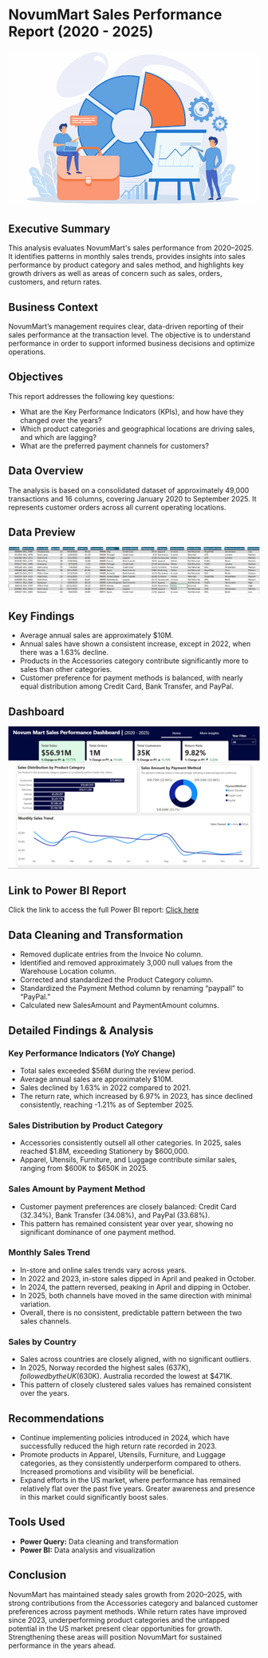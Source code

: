 # NovumMart Sales Performance Report (2020 - 2025)
![header-image](header_image.jpg)

## Executive Summary
This analysis evaluates NovumMart's sales performance from 2020–2025. It identifies patterns in monthly sales trends, provides insights into sales performance by product category and sales method, and highlights key growth drivers as well as areas of concern such as sales, orders, customers, and return rates.

## Business Context
NovumMart’s management requires clear, data-driven reporting of their sales performance at the transaction level. The objective is to understand performance in order to support informed business decisions and optimize operations.

## Objectives
This report addresses the following key questions:
- What are the Key Performance Indicators (KPIs), and how have they changed over the years?
- Which product categories and geographical locations are driving sales, and which are lagging?
- What are the preferred payment channels for customers?

## Data Overview
The analysis is based on a consolidated dataset of approximately 49,000 transactions and 16 columns, covering January 2020 to September 2025. It represents customer orders across all current operating locations.

## Data Preview
![data-preview](data_preview.PNG)

## Key Findings
- Average annual sales are approximately $10M.
- Annual sales have shown a consistent increase, except in 2022, when there was a 1.63% decline.
- Products in the Accessories category contribute significantly more to sales than other categories.
- Customer preference for payment methods is balanced, with nearly equal distribution among Credit Card, Bank Transfer, and PayPal.

## Dashboard
![dashboard](dashboard.PNG)

## Link to Power BI Report
Click the link to access the full Power BI report: [Click here](https://app.powerbi.com/view?r=eyJrIjoiYThhYWUxYjItYjRmOC00OWU4LTliMGEtNzRiMGE1ZTFmNDdmIiwidCI6IjZjNzQ3Mzg1LTUyNTktNDcwMS05MTkzLTc5ZTkxNWNlYjA3ZSJ9)

## Data Cleaning and Transformation
- Removed duplicate entries from the Invoice No column.
- Identified and removed approximately 3,000 null values from the Warehouse Location column.
- Corrected and standardized the Product Category column.
- Standardized the Payment Method column by renaming “paypall” to “PayPal.”
- Calculated new SalesAmount and PaymentAmount columns.

## Detailed Findings & Analysis
### Key Performance Indicators (YoY Change)
- Total sales exceeded $56M during the review period.
- Average annual sales are approximately $10M.
- Sales declined by 1.63% in 2022 compared to 2021.
- The return rate, which increased by 6.97% in 2023, has since declined consistently, reaching -1.21% as of September 2025.

### Sales Distribution by Product Category
- Accessories consistently outsell all other categories. In 2025, sales reached $1.8M, exceeding Stationery by $600,000.
- Apparel, Utensils, Furniture, and Luggage contribute similar sales, ranging from $600K to $650K in 2025.

### Sales Amount by Payment Method
- Customer payment preferences are closely balanced: Credit Card (32.34%), Bank Transfer (34.08%), and PayPal (33.68%).
- This pattern has remained consistent year over year, showing no significant dominance of one payment method.

### Monthly Sales Trend
- In-store and online sales trends vary across years.
- In 2022 and 2023, in-store sales dipped in April and peaked in October.
- In 2024, the pattern reversed, peaking in April and dipping in October.
- In 2025, both channels have moved in the same direction with minimal variation.
- Overall, there is no consistent, predictable pattern between the two sales channels.

### Sales by Country
- Sales across countries are closely aligned, with no significant outliers.
- In 2025, Norway recorded the highest sales ($637K), followed by the UK ($630K). Australia recorded the lowest at $471K.
- This pattern of closely clustered sales values has remained consistent over the years.

## Recommendations
- Continue implementing policies introduced in 2024, which have successfully reduced the high return rate recorded in 2023.
- Promote products in Apparel, Utensils, Furniture, and Luggage categories, as they consistently underperform compared to others. Increased promotions and visibility will be beneficial.
- Expand efforts in the US market, where performance has remained relatively flat over the past five years. Greater awareness and presence in this market could significantly boost sales.

## Tools Used
- **Power Query:** Data cleaning and transformation
- **Power BI:** Data analysis and visualization

## Conclusion
NovumMart has maintained steady sales growth from 2020–2025, with strong contributions from the Accessories category and balanced customer preferences across payment methods. While return rates have improved since 2023, underperforming product categories and the untapped potential in the US market present clear opportunities for growth. Strengthening these areas will position NovumMart for sustained performance in the years ahead.





